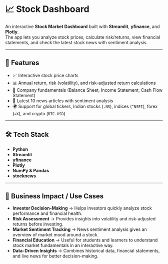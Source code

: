 # 📈 Stock Dashboard

An interactive **Stock Market Dashboard** built with **Streamlit**, **yfinance**, and **Plotly**.  
The app lets you analyze stock prices, calculate risk/returns, view financial statements, and check the latest stock news with sentiment analysis.

---

## 🚀 Features
- 📈 Interactive stock price charts
- 📊 Annual return, risk (volatility), and risk-adjusted return calculations
- 🏦 Company fundamentals (Balance Sheet, Income Statement, Cash Flow Statement)
- 📰 Latest 10 news articles with sentiment analysis
- 🌍 Support for global tickers, Indian stocks (`.NS`), indices (`^NSEI`), forex (`=X`), and crypto (`BTC-USD`)

---

## 🛠️ Tech Stack
- **Python**
- **Streamlit**
- **yfinance**
- **Plotly**
- **NumPy & Pandas**
- **stocknews**

---

## 💼 Business Impact / Use Cases
- **Investor Decision-Making** → Helps investors quickly analyze stock performance and financial health.  
- **Risk Assessment** → Provides insights into volatility and risk-adjusted returns before investing.  
- **Market Sentiment Tracking** → News sentiment analysis gives an overview of market mood around a stock.  
- **Financial Education** → Useful for students and learners to understand stock market fundamentals in an interactive way.  
- **Data-Driven Insights** → Combines historical data, financial statements, and live news for better decision-making.


